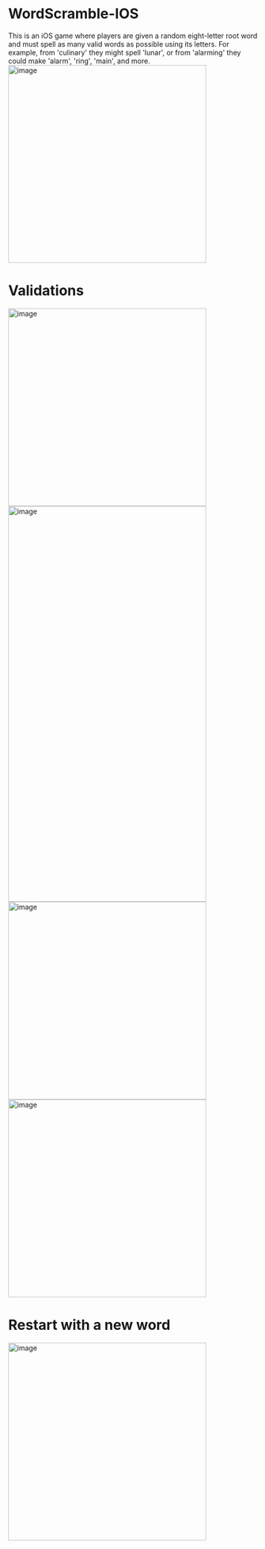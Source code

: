 # WordScramble-IOS
This is an iOS game where players are given a random eight-letter root word and must spell as many valid words as possible using its letters. For example, from 'culinary' they might spell 'lunar', or from 'alarming' they could make 'alarm', 'ring', 'main', and more.
<br/>
<img width="400" alt="image" src="https://github.com/user-attachments/assets/541880b6-7e55-4c3d-810d-2f62c649b466" />

# Validations
<img width="400" alt="image" src="https://github.com/user-attachments/assets/7ead8761-bb82-47ae-ba4e-d58b256522a6" />
<img width="400" height="800" alt="image" src="https://github.com/user-attachments/assets/603de144-34ae-43b3-8654-97895417f592" />
<img width="400" alt="image" src="https://github.com/user-attachments/assets/309ff3c4-b602-493c-88dc-b7558c6afb9a" />
<img width="400" alt="image" src="https://github.com/user-attachments/assets/ef4a85e4-ca35-4501-9d0c-33b5fbf39b40" />

# Restart with a new word
<img width="400" alt="image" src="https://github.com/user-attachments/assets/9b4a60ad-2a13-43cd-a7be-9be7ef158261" />



